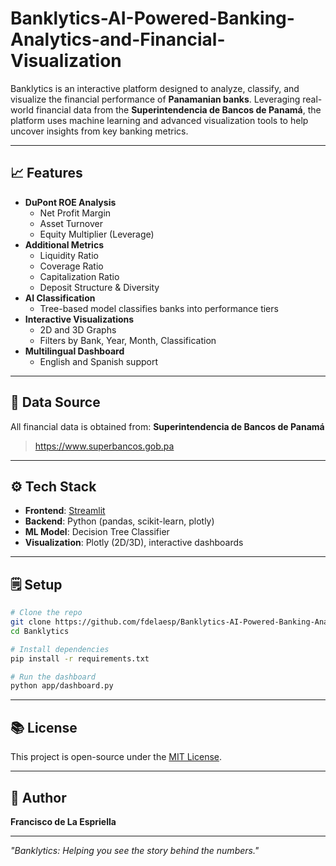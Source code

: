 # Banklytics-AI-Powered-Banking-Analytics-and-Financial-Visualization
Banklytics is an interactive platform designed to analyze, classify, and visualize the financial performance of **Panamanian banks**. Leveraging real-world financial data from the **Superintendencia de Bancos de Panamá**, the platform uses machine learning and advanced visualization tools to help uncover insights from key banking metrics.

---

## 📈 Features

- **DuPont ROE Analysis**
  - Net Profit Margin
  - Asset Turnover
  - Equity Multiplier (Leverage)
- **Additional Metrics**
  - Liquidity Ratio
  - Coverage Ratio
  - Capitalization Ratio
  - Deposit Structure & Diversity
- **AI Classification**
  - Tree-based model classifies banks into performance tiers
- **Interactive Visualizations**
  - 2D and 3D Graphs
  - Filters by Bank, Year, Month, Classification
- **Multilingual Dashboard**
  - English and Spanish support

---

## 📆 Data Source

All financial data is obtained from:
**Superintendencia de Bancos de Panamá**  
> https://www.superbancos.gob.pa

---

## ⚙️ Tech Stack

- **Frontend**: [Streamlit](https://streamlit.io)
- **Backend**: Python (pandas, scikit-learn, plotly)
- **ML Model**: Decision Tree Classifier
- **Visualization**: Plotly (2D/3D), interactive dashboards

---

## 🗒️ Setup

```bash
# Clone the repo
git clone https://github.com/fdelaesp/Banklytics-AI-Powered-Banking-Analytics-and-Financial-Visualization
cd Banklytics

# Install dependencies
pip install -r requirements.txt

# Run the dashboard
python app/dashboard.py
```

---

## 📚 License

This project is open-source under the [MIT License](LICENSE).

---

## 🚀 Author

**Francisco de La Espriella**  

---

*"Banklytics: Helping you see the story behind the numbers."*

